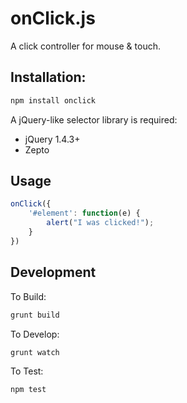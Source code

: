 onClick.js
==========

A click controller for mouse & touch.

Installation:
-----------

```bash
npm install onclick
```

A jQuery-like selector library is required:
- jQuery 1.4.3+
- Zepto

Usage
-----

```javascript
onClick({
    '#element': function(e) {
        alert("I was clicked!");
    }
})
```

Development
-----------

To Build:

```bash
grunt build
```

To Develop:

```bash
grunt watch
```

To Test:
 
```bash
npm test
```
 